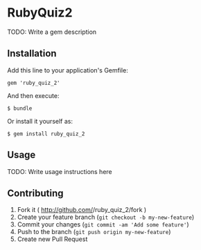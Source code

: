 # RubyQuiz2

TODO: Write a gem description

## Installation

Add this line to your application's Gemfile:

    gem 'ruby_quiz_2'

And then execute:

    $ bundle

Or install it yourself as:

    $ gem install ruby_quiz_2

## Usage

TODO: Write usage instructions here

## Contributing

1. Fork it ( http://github.com/<my-github-username>/ruby_quiz_2/fork )
2. Create your feature branch (`git checkout -b my-new-feature`)
3. Commit your changes (`git commit -am 'Add some feature'`)
4. Push to the branch (`git push origin my-new-feature`)
5. Create new Pull Request
